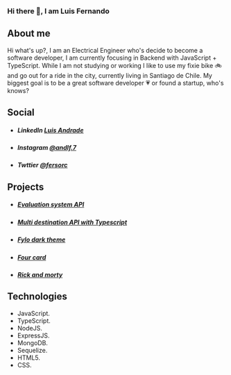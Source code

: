 ### Hi there 👋, I am Luis Fernando

## About me
Hi what's up?, I am an Electrical Engineer who's decide to become a software developer, I am currently focusing in Backend with JavaScript + TypeScript. While I am not studying or working I like to use my fixie bike 🚲 and go out for a ride in the city, currently living in Santiago de Chile. My biggest goal is to be a great software developer 💗 or found a startup, who's knows?

## Social
* ##### LinkedIn [Luis Andrade](https://www.linkedin.com/in/luis-fernando-andrade-uzcategui-121951136/)
* ##### Instagram [@andlf.7](https://www.instagram.com/andlf.7/)
* ##### Twttier [@fersorc](https://twitter.com/fersorc)


## Projects
* ##### [Evaluation system API](https://github.com/andlf07/evaluation-system-api)
* ##### [Multi destination API with Typescript](https://github.com/andlf07/multi-destination-api)
* ##### [Fylo dark theme](https://github.com/andlf07/fylo-dark-theme)
* ##### [Four card](https://github.com/andlf07/four-card-frontendmentor)
* ##### [Rick and morty](https://github.com/andlf07/rick-and-morty-api)




## Technologies
 
 * JavaScript.
 * TypeScript.
 * NodeJS.
 * ExpressJS.
 * MongoDB.
 * Sequelize.
 * HTML5.
 * CSS.




<!--
**andlf07/andlf07** is a ✨ _special_ ✨ repository because its `README.md` (this file) appears on your GitHub profile.

Here are some ideas to get you started:

- 🔭 I’m currently working on ...
- 🌱 I’m currently learning ...
- 👯 I’m looking to collaborate on ...
- 🤔 I’m looking for help with ...
- 💬 Ask me about ...
- 📫 How to reach me: ...
- 😄 Pronouns: ...
- ⚡ Fun fact: ...
-->
